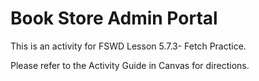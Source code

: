 # Book Store Admin Portal

This is an activity for FSWD Lesson 5.7.3- Fetch Practice.

Please refer to the Activity Guide in Canvas for directions.